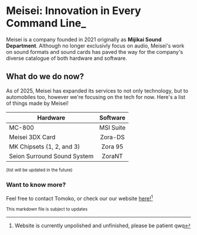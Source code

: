 # Meisei: Innovation in Every Command Line_
Meisei is a company founded in 2021 originally as **Mijikai Sound Department**. 
Although no longer exclusivly focus on audio, Meisei's work on sound formats and sound cards has paved the way for the company's diverse catalogue of both hardware and software.

## What do we do now?
As of 2025, Meisei has expanded its services to not only technology, but to automobiles too, however we're focusing on the tech for now.
Here's a list of things made by Meisei!

| Hardware   |      Software      |
|----------|:-------------:|
| MC-800 |  MSI Suite |
| Meisei 3DX Card |    Zora-DS   | 
| MK Chipsets (1, 2, and 3) | Zora 95 | 
| Seion Surround Sound System | ZoraNT | 

<sub>(list will be updated in the future)</sub>

### Want to know more? 
Feel free to contact Tomoko, or check our our website [here!](https://meisei.carrd.co/)[^1]

<sub>This markdown file is subject to updates</sub>

[^1]: Website is currently unpolished and unfinished, please be patient qwq
